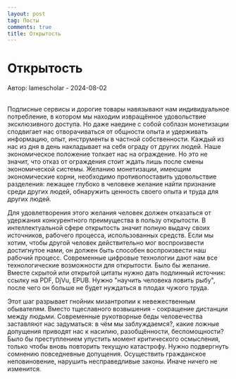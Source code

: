 ```yaml
---
layout: post
tag: Посты
comments: true
title: Открытость
---
```


# Открытость

Автор: lamescholar - 2024-08-02
<br><br>

Подписные сервисы и дорогие товары навязывают нам индивидуальное потребление, в котором мы находим извращённое удовольствие эксклюзивного доступа. Но даже наедине с собой соблазн монетизации сподвигает нас отворачиваться от общности опыта и удерживать информацию, опыт, инструменты в частной собственности. Каждый из нас из дня в день накладывает на себя ограду от других людей. Наше экономическое положение толкает нас на ограждение. Но это не значит, что отказ от ограждения стоит ждать лишь после смены экономической системы. Желанию монетизации, имеющим экономические корни, необходимо противопоставить удовольствие разделения: лежащее глубоко в человеке желание найти признание среди других людей, обнаружить ценность своего опыта и труда для других людей.

Для удовлетворения этого желания человек должен отказаться от удержания конкурентного преимущества в пользу открытости. В интеллектуальной сфере открытость значит полную выдачу своих источников, рабочего процесса, использованных средств. Если мы хотим, чтобы другой человек действительно мог воспроизвести достигнутое нами, он должен быть способен воспроизвести наш рабочий процесс. Современные цифровые технологии дают нам все технологические возможности для открытости. Было бы желание. Вместе скрытой или открытой цитаты нужно дать подлинный источник: ссылку на PDF, DjVu, EPUB. Нужно "научить человека ловить рыбу", после чего он больше не будет нуждаться в плодах чужого труда.

Этот шаг разрывает гнойник мизантропии к невежественным обывателям. Вместо тщеславного возвышения - сокращение дистанции между людьми. Современные рукотворные беды человечества заставляют нас задуматься: в чём мы заблуждаемся?, какие ложные допущения приводят нас к насилию, разобщённости, беспомощности? Было бы преступлением упустить момент критического осмысления, только чтобы вновь повторить текущую катастрофу. Нужно подвергнуть сомнению повседневные допущения. Осуществить гражданское неповиновение, нарушить несправедливые законы. Иначе ничего не изменится.